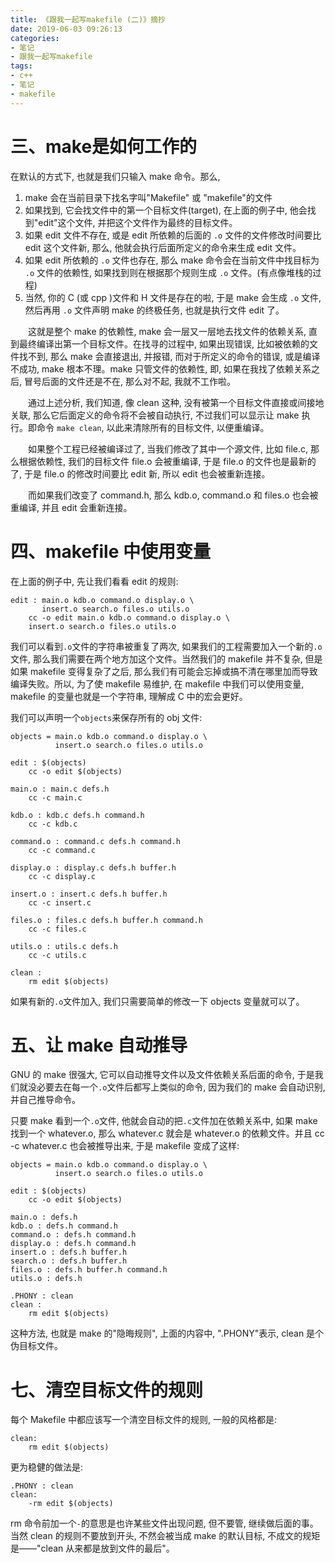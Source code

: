 ```yaml
---
title: 《跟我一起写makefile (二)》摘抄
date: 2019-06-03 09:26:13
categories:
- 笔记
- 跟我一起写makefile
tags:
- c++
- 笔记
- makefile
---
```


# 三、make是如何工作的

在默认的方式下, 也就是我们只输入 make 命令。那么,

1. make 会在当前目录下找名字叫"Makefile" 或 "makefile"的文件
2. 如果找到, 它会找文件中的第一个目标文件(target), 在上面的例子中, 他会找到"edit"这个文件, 并把这个文件作为最终的目标文件。
3. 如果 edit 文件不存在, 或是 edit 所依赖的后面的 `.o` 文件的文件修改时间要比 edit 这个文件新, 那么, 他就会执行后面所定义的命令来生成 edit 文件。
4. 如果 edit 所依赖的 `.o` 文件也存在, 那么 make 命令会在当前文件中找目标为 `.o` 文件的依赖性, 如果找到则在根据那个规则生成 `.o` 文件。(有点像堆栈的过程)
5. 当然, 你的 C (或 cpp )文件和 H 文件是存在的啦, 于是 make 会生成 `.o` 文件, 然后再用 `.o` 文件声明 make 的终极任务, 也就是执行文件 edit 了。

<!--more-->

&emsp;&emsp;这就是整个 make 的依赖性, make 会一层又一层地去找文件的依赖关系, 直到最终编译出第一个目标文件。在找寻的过程中, 如果出现错误, 比如被依赖的文件找不到, 那么 make 会直接退出, 并报错, 而对于所定义的命令的错误, 或是编译不成功, make 根本不理。make 只管文件的依赖性, 即, 如果在我找了依赖关系之后, 冒号后面的文件还是不在, 那么对不起, 我就不工作啦。

&emsp;&emsp;通过上述分析, 我们知道, 像 clean 这种, 没有被第一个目标文件直接或间接地关联, 那么它后面定义的命令将不会被自动执行, 不过我们可以显示让 make 执行。即命令 `make clean`, 以此来清除所有的目标文件, 以便重编译。

&emsp;&emsp;如果整个工程已经被编译过了, 当我们修改了其中一个源文件, 比如 file.c, 那么根据依赖性, 我们的目标文件 file.o 会被重编译, 于是 file.o 的文件也是最新的了, 于是 file.o 的修改时间要比 edit 新, 所以 edit 也会被重新连接。

&emsp;&emsp;而如果我们改变了 command.h, 那么 kdb.o, command.o 和 files.o 也会被重编译, 并且 edit 会重新连接。

# 四、makefile 中使用变量

在上面的例子中, 先让我们看看 edit 的规则:

```
edit : main.o kdb.o command.o display.o \
       insert.o search.o files.o utils.o
	cc -o edit main.o kdb.o command.o display.o \
	insert.o search.o files.o utils.o
```

我们可以看到`.o`文件的字符串被重复了两次, 如果我们的工程需要加入一个新的`.o`文件, 那么我们需要在两个地方加这个文件。当然我们的 makefile 并不复杂, 但是如果 makefile 变得复杂了之后, 那么我们有可能会忘掉或搞不清在哪里加而导致编译失败。所以, 为了使 makefile 易维护, 在 makefile 中我们可以使用变量, makefile 的变量也就是一个字符串, 理解成 C 中的宏会更好。

我们可以声明一个`objects`来保存所有的 obj 文件:

```
objects = main.o kdb.o command.o display.o \
          insert.o search.o files.o utils.o

edit : $(objects)
	cc -o edit $(objects)

main.o : main.c defs.h
	cc -c main.c

kdb.o : kdb.c defs.h command.h
	cc -c kdb.c

command.o : command.c defs.h command.h
	cc -c command.c

display.o : display.c defs.h buffer.h
	cc -c display.c

insert.o : insert.c defs.h buffer.h
	cc -c insert.c

files.o : files.c defs.h buffer.h command.h
	cc -c files.c

utils.o : utils.c defs.h
	cc -c utils.c

clean :
	rm edit $(objects)
```

如果有新的`.o`文件加入, 我们只需要简单的修改一下 objects 变量就可以了。

# 五、让 make 自动推导

GNU 的 make 很强大, 它可以自动推导文件以及文件依赖关系后面的命令, 于是我们就没必要去在每一个`.o`文件后都写上类似的命令, 因为我们的 make 会自动识别, 并自己推导命令。

只要 make 看到一个`.o`文件, 他就会自动的把`.c`文件加在依赖关系中, 如果 make 找到一个 whatever.o, 那么 whatever.c 就会是 whatever.o 的依赖文件。并且 cc -c whatever.c 也会被推导出来, 于是 makefile 变成了这样:

```
objects = main.o kdb.o command.o display.o \
          insert.o search.o files.o utils.o

edit : $(objects)
	cc -o edit $(objects)

main.o : defs.h
kdb.o : defs.h command.h
command.o : defs.h command.h
display.o : defs.h command.h
insert.o : defs.h buffer.h
search.o : defs.h buffer.h
files.o : defs.h buffer.h command.h
utils.o : defs.h

.PHONY : clean
clean :
	rm edit $(objects)
```

这种方法, 也就是 make 的"隐晦规则", 上面的内容中, ".PHONY"表示, clean 是个伪目标文件。

# 七、清空目标文件的规则

每个 Makefile 中都应该写一个清空目标文件的规则, 一般的风格都是:

```
clean:
	rm edit $(objects)
```

更为稳健的做法是:

```
.PHONY : clean
clean:
	-rm edit $(objects)
```

rm 命令前加一个`-`的意思是也许某些文件出现问题, 但不要管, 继续做后面的事。当然 clean 的规则不要放到开头, 不然会被当成 make 的默认目标, 不成文的规矩是——"clean 从来都是放到文件的最后"。

